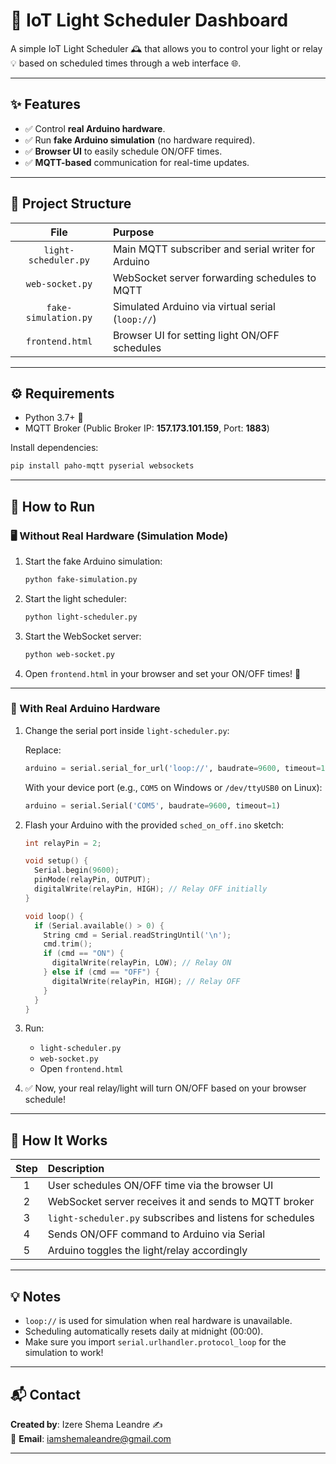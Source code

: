 # 🌟 IoT Light Scheduler Dashboard

A simple IoT Light Scheduler 🕰️ that allows you to control your light or relay 💡 based on scheduled times through a web interface 🌐.

---

## ✨ Features

- ✅ Control **real Arduino hardware**.
- ✅ Run **fake Arduino simulation** (no hardware required).
- ✅ **Browser UI** to easily schedule ON/OFF times.
- ✅ **MQTT-based** communication for real-time updates.

---

## 📁 Project Structure

| File | Purpose |
|:----:|:-------|
| `light-scheduler.py` | Main MQTT subscriber and serial writer for Arduino |
| `web-socket.py` | WebSocket server forwarding schedules to MQTT |
| `fake-simulation.py` | Simulated Arduino via virtual serial (`loop://`) |
| `frontend.html` | Browser UI for setting light ON/OFF schedules |

---

## ⚙️ Requirements

- Python 3.7+ 🐍
- MQTT Broker (Public Broker IP: **157.173.101.159**, Port: **1883**)

Install dependencies:

```bash
pip install paho-mqtt pyserial websockets
```

---

## 🚀 How to Run

### 🖥️ Without Real Hardware (Simulation Mode)

1. Start the fake Arduino simulation:

    ```bash
    python fake-simulation.py
    ```

2. Start the light scheduler:

    ```bash
    python light-scheduler.py
    ```

3. Start the WebSocket server:

    ```bash
    python web-socket.py
    ```

4. Open `frontend.html` in your browser and set your ON/OFF times! 🎯

---

### 🔌 With Real Arduino Hardware

1. Change the serial port inside `light-scheduler.py`:

    Replace:

    ```python
    arduino = serial.serial_for_url('loop://', baudrate=9600, timeout=1)
    ```

    With your device port (e.g., `COM5` on Windows or `/dev/ttyUSB0` on Linux):

    ```python
    arduino = serial.Serial('COM5', baudrate=9600, timeout=1)
    ```

2. Flash your Arduino with the provided `sched_on_off.ino` sketch:

    ```cpp
    int relayPin = 2;

    void setup() {
      Serial.begin(9600);
      pinMode(relayPin, OUTPUT);
      digitalWrite(relayPin, HIGH); // Relay OFF initially
    }

    void loop() {
      if (Serial.available() > 0) {
        String cmd = Serial.readStringUntil('\n');
        cmd.trim();
        if (cmd == "ON") {
          digitalWrite(relayPin, LOW); // Relay ON
        } else if (cmd == "OFF") {
          digitalWrite(relayPin, HIGH); // Relay OFF
        }
      }
    }
    ```

3. Run:

    - `light-scheduler.py`
    - `web-socket.py`
    - Open `frontend.html`

4. ✅ Now, your real relay/light will turn ON/OFF based on your browser schedule!

---

## 🔎 How It Works

| Step | Description |
|:----:|:------------|
| 1 | User schedules ON/OFF time via the browser UI |
| 2 | WebSocket server receives it and sends to MQTT broker |
| 3 | `light-scheduler.py` subscribes and listens for schedules |
| 4 | Sends ON/OFF command to Arduino via Serial |
| 5 | Arduino toggles the light/relay accordingly |

---

## 💡 Notes

- `loop://` is used for simulation when real hardware is unavailable.
- Scheduling automatically resets daily at midnight (00:00).
- Make sure you import `serial.urlhandler.protocol_loop` for the simulation to work!

---

## 📬 Contact

**Created by**: Izere Shema Leandre ✍️  
📧 **Email**: [iamshemaleandre@gmail.com](mailto:iamshemaleandre@gmail.com)

---


